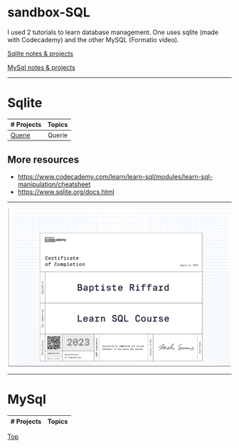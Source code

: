# sandbox-SQL

I used 2 tutorials to learn database management. One uses sqlite (made with Codecademy) and the other MySQL (Formatio video).  

[Sqlite notes & projects](#sqlite)  

[MySql notes & projects](#mysql)

***
# Sqlite

|# Projects | Topics                                               | 
|------|:---------------------------------------------------------:|
|[Querie](./sqlite-Codecademy/01-Querie.md)| Querie |

## More resources
+ https://www.codecademy.com/learn/learn-sql/modules/learn-sql-manipulation/cheatsheet
+ https://www.sqlite.org/docs.html
***
<p align="center">
  <img  src="https://github.com/B9R9/sandox-SQL/blob/main/sqlite-Codecademy/Sql_certificate.png" width=500px>
</p>

***
# MySql
|# Projects | Topics                                               | 
|------|:---------------------------------------------------------:|  



[Top](#sandbox-sql)
